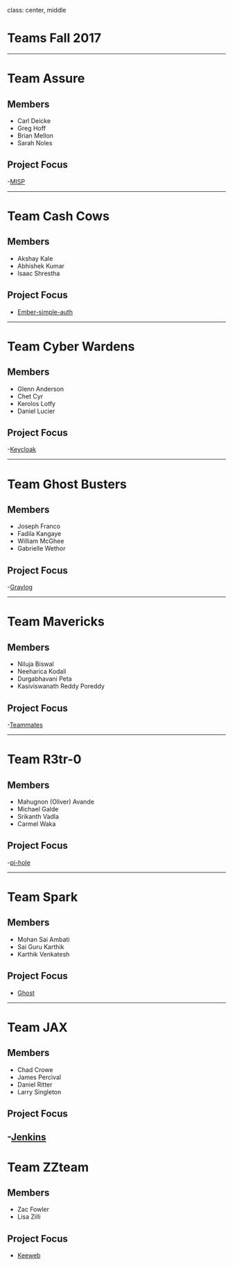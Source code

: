 class: center, middle
# Teams Fall 2017

---
# Team Assure

## Members
- Carl Deicke
- Greg Hoff
- Brian Mellon
- Sarah Noles

## Project Focus
-[MISP](http://www.misp-project.org)

---

# Team Cash Cows

## Members
- Akshay Kale
- Abhishek Kumar
- Isaac Shrestha

## Project Focus
- [Ember-simple-auth](https://github.com/simplabs/ember-simple-auth)

---

# Team Cyber Wardens

## Members
- Glenn Anderson
- Chet Cyr
- Kerolos Lotfy
- Daniel Lucier

## Project Focus
-[Keycloak](http://www.keycloak.org/index.html)

---
# Team Ghost Busters

## Members
- Joseph Franco
- Fadila Kangaye
- William McGhee
- Gabrielle Wethor  

## Project Focus
-[Graylog](https://github.com/Graylog2/graylog2-server)

---
# Team Mavericks

## Members
- Niluja Biswal
- Neeharica Kodali
- Durgabhavani Peta
- Kasiviswanath Reddy Poreddy  

## Project Focus
-[Teammates](https://github.com/TEAMMATES/teammates)

---
# Team R3tr-0

## Members
- Mahugnon (Oliver) Avande
- Michael Galde
- Srikanth Vadla
- Carmel Waka

## Project Focus
-[pi-hole](https://github.com/pi-hole/pi-hole)

---
# Team Spark

## Members
- Mohan Sai Ambati
- Sai Guru Karthik
- Karthik Venkatesh

## Project Focus
- [Ghost](https://github.com/TryGhost/Ghost)

---
# Team JAX

## Members
- Chad Crowe
- James Percival
- Daniel Ritter
- Larry Singleton  

## Project Focus
-[Jenkins](https://jenkins.io)
---

# Team ZZteam

## Members
- Zac Fowler
- Lisa Zilli

## Project Focus
- [Keeweb](https://github.com/keeweb/keeweb)

